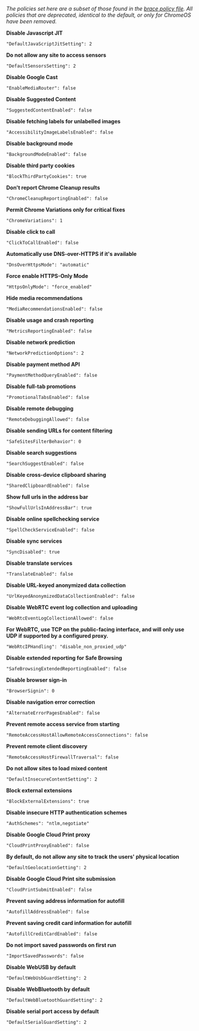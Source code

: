 *The policies set here are a subset of those found in the [brace policy file](https://github.com/divestedcg/Brace/blob/master/brace/etc/chromium/policies/managed/brace.json). All policies that are deprecated, identical to the default, or only for ChromeOS have been removed.*

**Disable Javascript JIT**

`"DefaultJavaScriptJitSetting": 2`

**Do not allow any site to access sensors**

`"DefaultSensorsSetting": 2`

**Disable Google Cast**

`"EnableMediaRouter": false`

**Disable Suggested Content**

`"SuggestedContentEnabled": false`

**Disable fetching labels for unlabelled images**

`"AccessibilityImageLabelsEnabled": false`

**Disable background mode**

`"BackgroundModeEnabled": false`

**Disable third party cookies**

`"BlockThirdPartyCookies": true`

**Don't report Chrome Cleanup results**

`"ChromeCleanupReportingEnabled": false`

**Permit Chrome Variations only for critical fixes**

`"ChromeVariations": 1`

**Disable click to call**

`"ClickToCallEnabled": false`

**Automatically use DNS-over-HTTPS if it's available**

`"DnsOverHttpsMode": "automatic"`

**Force enable HTTPS-Only Mode**

`"HttpsOnlyMode": "force_enabled"`

**Hide media recommendations**

`"MediaRecommendationsEnabled": false`

**Disable usage and crash reporting**

`"MetricsReportingEnabled": false`

**Disable network prediction**

`"NetworkPredictionOptions": 2`

**Disable payment method API**

`"PaymentMethodQueryEnabled": false`

**Disable full-tab promotions**

`"PromotionalTabsEnabled": false`

**Disable remote debugging**

`"RemoteDebuggingAllowed": false`

**Disable sending URLs for content filtering**

`"SafeSitesFilterBehavior": 0`

**Disable search suggestions**

`"SearchSuggestEnabled": false`

**Disable cross-device clipboard sharing**

`"SharedClipboardEnabled": false`

**Show full urls in the address bar**

`"ShowFullUrlsInAddressBar": true`

**Disable online spellchecking service**

`"SpellCheckServiceEnabled": false`

**Disable sync services**

`"SyncDisabled": true`

**Disable translate services**

`"TranslateEnabled": false`

**Disable URL-keyed anonymized data collection**

`"UrlKeyedAnonymizedDataCollectionEnabled": false`

**Disable WebRTC event log collection and uploading**

`"WebRtcEventLogCollectionAllowed": false`

**For WebRTC, use TCP on the public-facing interface, and will only use UDP if supported by a configured proxy.**

`"WebRtcIPHandling": "disable_non_proxied_udp"`

**Disable extended reporting for Safe Browsing**

`"SafeBrowsingExtendedReportingEnabled": false`

**Disable browser sign-in**

`"BrowserSignin": 0`

**Disable navigation error correction**

`"AlternateErrorPagesEnabled": false`

**Prevent remote access service from starting**

`"RemoteAccessHostAllowRemoteAccessConnections": false`

**Prevent remote client discovery**

`"RemoteAccessHostFirewallTraversal": false`

**Do not allow sites to load mixed content**

`"DefaultInsecureContentSetting": 2`

**Block external extensions**

`"BlockExternalExtensions": true`

**Disable insecure HTTP authentication schemes**

`"AuthSchemes": "ntlm,negotiate"`

**Disable Google Cloud Print proxy**

`"CloudPrintProxyEnabled": false`

**By default, do not allow any site to track the users' physical location**

`"DefaultGeolocationSetting": 2`

**Disable Google Cloud Print site submission**

`"CloudPrintSubmitEnabled": false`

**Prevent saving address information for autofill**

`"AutofillAddressEnabled": false`

**Prevent saving credit card information for autofill**

`"AutofillCreditCardEnabled": false`

**Do not import saved passwords on first run**

`"ImportSavedPasswords": false`

**Disable WebUSB by default**

`"DefaultWebUsbGuardSetting": 2`

**Disable WebBluetooth by default**

`"DefaultWebBluetoothGuardSetting": 2`

**Disable serial port access by default**

`"DefaultSerialGuardSetting": 2`